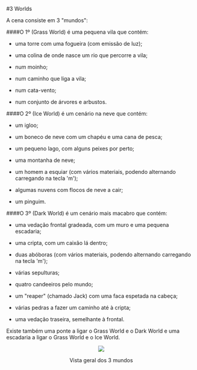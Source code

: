 #3 Worlds


A cena consiste em 3 "mundos":

####O 1º (Grass World) é uma pequena vila que contém:

- uma torre com uma fogueira (com emissão de luz);

- uma colina de onde nasce um rio que percorre a vila;

- num moinho;

- num caminho que liga a vila;

- num cata-vento;

- num conjunto de árvores e arbustos.

####O 2º (Ice World) é um cenário na neve que contém:

- um igloo;

- um boneco de neve com um chapéu e uma cana de pesca;

- um pequeno lago, com alguns peixes por perto;

- uma montanha de neve;

- um homem a esquiar (com vários materiais, podendo alternando carregando na tecla 'm');

- algumas nuvens com flocos de neve a cair;

- um pinguim.

####O 3º (Dark World) é um cenário mais macabro que contém:

- uma vedação frontal gradeada, com um muro e uma pequena escadaria;

- uma cripta, com um caixão lá dentro;

- duas abóboras (com vários materiais, podendo alternando carregando na tecla 'm');

- várias sepulturas;

- quatro candeeiros pelo mundo;

- um "reaper" (chamado Jack) com uma faca espetada na cabeça;

- várias pedras a fazer um caminho até à cripta;

- uma vedação traseira, semelhante à frontal.



Existe também uma ponte a ligar o Grass World e o Dark World e uma escadaria a ligar o Grass World e o Ice World.

<p align="center">
  <img src="https://github.com/inessousacaldas/laig16/blob/master/Projeto%201%20-%203%20Worlds/img1.jpg">
  <span class="caption">
        <p align="center">Vista geral dos 3 mundos</p>
        </span>
</p>
